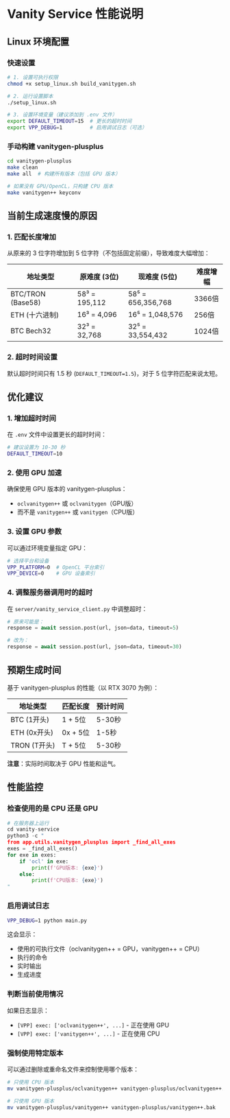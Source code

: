 # Vanity Service 性能说明

## Linux 环境配置

### 快速设置

```bash
# 1. 设置可执行权限
chmod +x setup_linux.sh build_vanitygen.sh

# 2. 运行设置脚本
./setup_linux.sh

# 3. 设置环境变量（建议添加到 .env 文件）
export DEFAULT_TIMEOUT=15  # 更长的超时时间
export VPP_DEBUG=1         # 启用调试日志（可选）
```

### 手动构建 vanitygen-plusplus

```bash
cd vanitygen-plusplus
make clean
make all  # 构建所有版本（包括 GPU 版本）

# 如果没有 GPU/OpenCL，只构建 CPU 版本
make vanitygen++ keyconv
```

## 当前生成速度慢的原因

### 1. 匹配长度增加

从原来的 3 位字符增加到 5 位字符（不包括固定前缀），导致难度大幅增加：

| 地址类型 | 原难度 (3位) | 现难度 (5位) | 难度增幅 |
|---------|-------------|-------------|---------|
| BTC/TRON (Base58) | 58³ = 195,112 | 58⁵ = 656,356,768 | 3366倍 |
| ETH (十六进制) | 16³ = 4,096 | 16⁵ = 1,048,576 | 256倍 |
| BTC Bech32 | 32³ = 32,768 | 32⁵ = 33,554,432 | 1024倍 |

### 2. 超时时间设置

默认超时时间只有 1.5 秒 (`DEFAULT_TIMEOUT=1.5`)，对于 5 位字符匹配来说太短。

## 优化建议

### 1. 增加超时时间

在 `.env` 文件中设置更长的超时时间：

```bash
# 建议设置为 10-30 秒
DEFAULT_TIMEOUT=10
```

### 2. 使用 GPU 加速

确保使用 GPU 版本的 vanitygen-plusplus：
- `oclvanitygen++` 或 `oclvanitygen`（GPU版）
- 而不是 `vanitygen++` 或 `vanitygen`（CPU版）

### 3. 设置 GPU 参数

可以通过环境变量指定 GPU：

```bash
# 选择平台和设备
VPP_PLATFORM=0  # OpenCL 平台索引
VPP_DEVICE=0    # GPU 设备索引
```

### 4. 调整服务器调用时的超时

在 `server/vanity_service_client.py` 中调整超时：

```python
# 原来可能是：
response = await session.post(url, json=data, timeout=5)

# 改为：
response = await session.post(url, json=data, timeout=30)
```

## 预期生成时间

基于 vanitygen-plusplus 的性能（以 RTX 3070 为例）：

| 地址类型 | 匹配长度 | 预计时间 |
|---------|---------|---------|
| BTC (1开头) | 1 + 5位 | 5-30秒 |
| ETH (0x开头) | 0x + 5位 | 1-5秒 |
| TRON (T开头) | T + 5位 | 5-30秒 |

**注意**：实际时间取决于 GPU 性能和运气。

## 性能监控

### 检查使用的是 CPU 还是 GPU

```python
# 在服务器上运行
cd vanity-service
python3 -c "
from app.utils.vanitygen_plusplus import _find_all_exes
exes = _find_all_exes()
for exe in exes:
    if 'ocl' in exe:
        print(f'GPU版本: {exe}')
    else:
        print(f'CPU版本: {exe}')
"
```

### 启用调试日志

```bash
VPP_DEBUG=1 python main.py
```

这会显示：
- 使用的可执行文件（oclvanitygen++ = GPU，vanitygen++ = CPU）
- 执行的命令
- 实时输出
- 生成进度

### 判断当前使用情况

如果日志显示：
- `[VPP] exec: ['oclvanitygen++', ...]` - 正在使用 GPU
- `[VPP] exec: ['vanitygen++', ...]` - 正在使用 CPU

### 强制使用特定版本

可以通过删除或重命名文件来控制使用哪个版本：
```bash
# 只使用 CPU 版本
mv vanitygen-plusplus/oclvanitygen++ vanitygen-plusplus/oclvanitygen++.bak

# 只使用 GPU 版本  
mv vanitygen-plusplus/vanitygen++ vanitygen-plusplus/vanitygen++.bak
```
